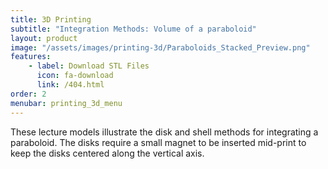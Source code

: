 ```yaml
---
title: 3D Printing
subtitle: "Integration Methods: Volume of a paraboloid"
layout: product
image: "/assets/images/printing-3d/Paraboloids_Stacked_Preview.png"
features:
    - label: Download STL Files
      icon: fa-download
      link: /404.html
order: 2
menubar: printing_3d_menu
---
```


These lecture models illustrate the disk and shell methods for integrating a paraboloid. The disks require a small magnet to be inserted mid-print to keep the disks centered along the vertical axis. 